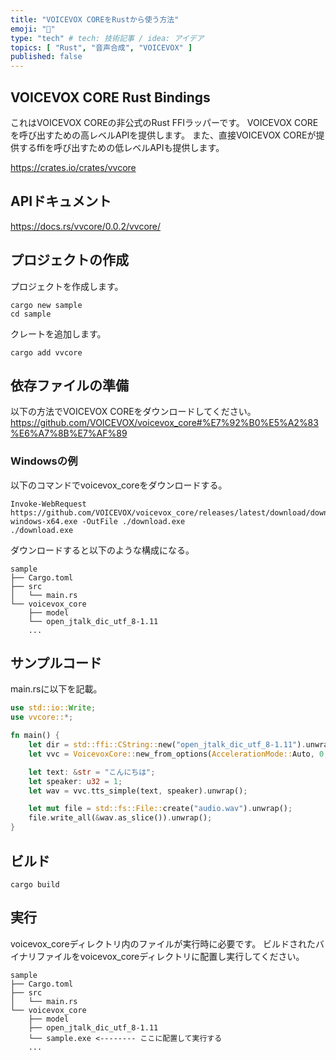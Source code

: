 ```yaml
---
title: "VOICEVOX COREをRustから使う方法"
emoji: "🥕"
type: "tech" # tech: 技術記事 / idea: アイデア
topics: [ "Rust", "音声合成", "VOICEVOX" ]
published: false
---
```


## VOICEVOX CORE Rust Bindings

これはVOICEVOX COREの非公式のRust FFIラッパーです。
VOICEVOX COREを呼び出すための高レベルAPIを提供します。
また、直接VOICEVOX COREが提供するffiを呼び出すための低レベルAPIも提供します。

https://crates.io/crates/vvcore


## APIドキュメント

https://docs.rs/vvcore/0.0.2/vvcore/


## プロジェクトの作成

プロジェクトを作成します。
```
cargo new sample
cd sample
```

クレートを追加します。 
```
cargo add vvcore
```

## 依存ファイルの準備

以下の方法でVOICEVOX COREをダウンロードしてください。
https://github.com/VOICEVOX/voicevox_core#%E7%92%B0%E5%A2%83%E6%A7%8B%E7%AF%89

### Windowsの例

以下のコマンドでvoicevox_coreをダウンロードする。

```
Invoke-WebRequest https://github.com/VOICEVOX/voicevox_core/releases/latest/download/download-windows-x64.exe -OutFile ./download.exe
./download.exe
```

ダウンロードすると以下のような構成になる。

```
sample
├── Cargo.toml
├── src
│   └── main.rs
└── voicevox_core
    ├── model
    └── open_jtalk_dic_utf_8-1.11
    ...
```

## サンプルコード

main.rsに以下を記載。

```rust
use std::io::Write;
use vvcore::*;

fn main() {
    let dir = std::ffi::CString::new("open_jtalk_dic_utf_8-1.11").unwrap();
    let vvc = VoicevoxCore::new_from_options(AccelerationMode::Auto, 0, true, dir.as_c_str()).unwrap();

    let text: &str = "こんにちは";
    let speaker: u32 = 1;
    let wav = vvc.tts_simple(text, speaker).unwrap();

    let mut file = std::fs::File::create("audio.wav").unwrap();
    file.write_all(&wav.as_slice()).unwrap();
}
```

## ビルド

```
cargo build
```

## 実行

voicevox_coreディレクトリ内のファイルが実行時に必要です。
ビルドされたバイナリファイルをvoicevox_coreディレクトリに配置し実行してください。

```
sample
├── Cargo.toml
├── src
│   └── main.rs
└── voicevox_core
    ├── model
    ├── open_jtalk_dic_utf_8-1.11
    └── sample.exe <-------- ここに配置して実行する
    ...
```
